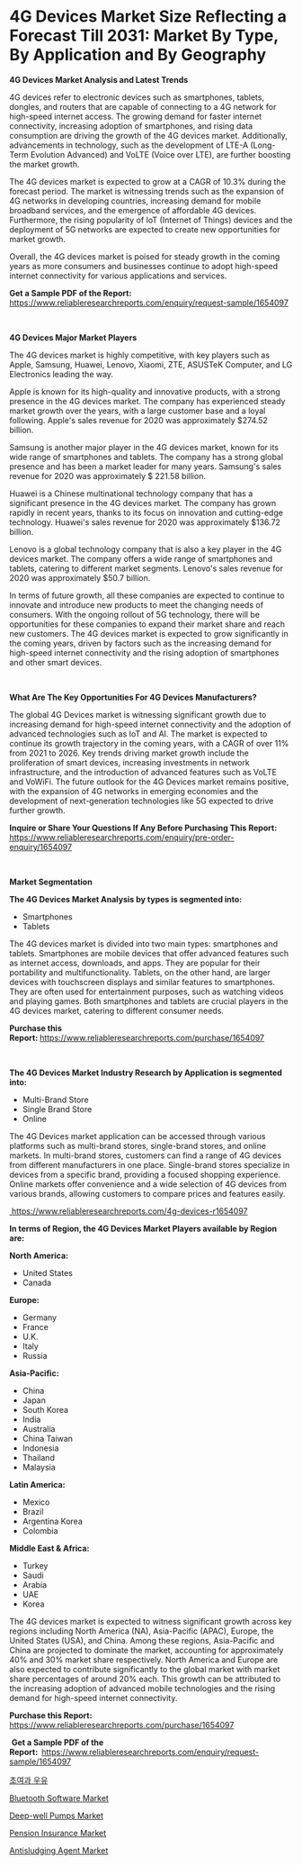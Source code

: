 <p><h1>4G Devices Market Size Reflecting a Forecast Till 2031: Market By Type, By Application and By Geography</h1></p><p><strong>4G Devices Market Analysis and Latest Trends</strong></p>
<p><p>4G devices refer to electronic devices such as smartphones, tablets, dongles, and routers that are capable of connecting to a 4G network for high-speed internet access. The growing demand for faster internet connectivity, increasing adoption of smartphones, and rising data consumption are driving the growth of the 4G devices market. Additionally, advancements in technology, such as the development of LTE-A (Long-Term Evolution Advanced) and VoLTE (Voice over LTE), are further boosting the market growth.</p><p>The 4G devices market is expected to grow at a CAGR of 10.3% during the forecast period. The market is witnessing trends such as the expansion of 4G networks in developing countries, increasing demand for mobile broadband services, and the emergence of affordable 4G devices. Furthermore, the rising popularity of IoT (Internet of Things) devices and the deployment of 5G networks are expected to create new opportunities for market growth.</p><p>Overall, the 4G devices market is poised for steady growth in the coming years as more consumers and businesses continue to adopt high-speed internet connectivity for various applications and services.</p></p>
<p><strong>Get a Sample PDF of the Report:&nbsp;</strong> <a href="https://www.reliableresearchreports.com/enquiry/request-sample/1654097">https://www.reliableresearchreports.com/enquiry/request-sample/1654097</a></p>
<p>&nbsp;</p>
<p><strong>4G Devices Major Market Players</strong></p>
<p><p>The 4G devices market is highly competitive, with key players such as Apple, Samsung, Huawei, Lenovo, Xiaomi, ZTE, ASUSTeK Computer, and LG Electronics leading the way. </p><p>Apple is known for its high-quality and innovative products, with a strong presence in the 4G devices market. The company has experienced steady market growth over the years, with a large customer base and a loyal following. Apple's sales revenue for 2020 was approximately $274.52 billion.</p><p>Samsung is another major player in the 4G devices market, known for its wide range of smartphones and tablets. The company has a strong global presence and has been a market leader for many years. Samsung's sales revenue for 2020 was approximately $ 221.58 billion.</p><p>Huawei is a Chinese multinational technology company that has a significant presence in the 4G devices market. The company has grown rapidly in recent years, thanks to its focus on innovation and cutting-edge technology. Huawei's sales revenue for 2020 was approximately $136.72 billion.</p><p>Lenovo is a global technology company that is also a key player in the 4G devices market. The company offers a wide range of smartphones and tablets, catering to different market segments. Lenovo's sales revenue for 2020 was approximately $50.7 billion.</p><p>In terms of future growth, all these companies are expected to continue to innovate and introduce new products to meet the changing needs of consumers. With the ongoing rollout of 5G technology, there will be opportunities for these companies to expand their market share and reach new customers. The 4G devices market is expected to grow significantly in the coming years, driven by factors such as the increasing demand for high-speed internet connectivity and the rising adoption of smartphones and other smart devices.</p></p>
<p>&nbsp;</p>
<p><strong>What Are The Key Opportunities For 4G Devices Manufacturers?</strong></p>
<p><p>The global 4G Devices market is witnessing significant growth due to increasing demand for high-speed internet connectivity and the adoption of advanced technologies such as IoT and AI. The market is expected to continue its growth trajectory in the coming years, with a CAGR of over 11% from 2021 to 2026. Key trends driving market growth include the proliferation of smart devices, increasing investments in network infrastructure, and the introduction of advanced features such as VoLTE and VoWiFi. The future outlook for the 4G Devices market remains positive, with the expansion of 4G networks in emerging economies and the development of next-generation technologies like 5G expected to drive further growth.</p></p>
<p><strong>Inquire or Share Your Questions If Any Before Purchasing This Report:</strong> <a href="https://www.reliableresearchreports.com/enquiry/pre-order-enquiry/1654097">https://www.reliableresearchreports.com/enquiry/pre-order-enquiry/1654097</a></p>
<p>&nbsp;</p>
<p><strong>Market Segmentation</strong></p>
<p><strong>The 4G Devices Market Analysis by types is segmented into:</strong></p>
<p><ul><li>Smartphones</li><li>Tablets</li></ul></p>
<p><p>The 4G devices market is divided into two main types: smartphones and tablets. Smartphones are mobile devices that offer advanced features such as internet access, downloads, and apps. They are popular for their portability and multifunctionality. Tablets, on the other hand, are larger devices with touchscreen displays and similar features to smartphones. They are often used for entertainment purposes, such as watching videos and playing games. Both smartphones and tablets are crucial players in the 4G devices market, catering to different consumer needs.</p></p>
<p><strong>Purchase this Report:&nbsp;</strong><a href="https://www.reliableresearchreports.com/purchase/1654097">https://www.reliableresearchreports.com/purchase/1654097</a></p>
<p>&nbsp;</p>
<p><strong>The 4G Devices Market Industry Research by Application is segmented into:</strong></p>
<p><ul><li>Multi-Brand Store</li><li>Single Brand Store</li><li>Online</li></ul></p>
<p><p>The 4G Devices market application can be accessed through various platforms such as multi-brand stores, single-brand stores, and online markets. In multi-brand stores, customers can find a range of 4G devices from different manufacturers in one place. Single-brand stores specialize in devices from a specific brand, providing a focused shopping experience. Online markets offer convenience and a wide selection of 4G devices from various brands, allowing customers to compare prices and features easily.</p></p>
<p><a href="https://www.reliableresearchreports.com/4g-devices-r1654097">&nbsp;https://www.reliableresearchreports.com/4g-devices-r1654097</a></p>
<p><strong>In terms of Region, the 4G Devices Market Players available by Region are:</strong></p>
<p>
    <p> <strong> North America: </strong>
        <ul>
            <li>United States</li>
            <li>Canada</li>
        </ul>
        </p> 
    <p> <strong> Europe: </strong>
        <ul>
            <li>Germany</li>
            <li>France</li>
            <li>U.K.</li>
            <li>Italy</li>
            <li>Russia</li>
        </ul>
        </p> 
    <p> <strong> Asia-Pacific: </strong>
        <ul>
            <li>China</li>
            <li>Japan</li>
            <li>South Korea</li>
            <li>India</li>
            <li>Australia</li>
            <li>China Taiwan</li>
            <li>Indonesia</li>
            <li>Thailand</li>
            <li>Malaysia</li>
        </ul>
        </p> 
    <p> <strong> Latin America: </strong>
        <ul>
            <li>Mexico</li>
            <li>Brazil</li>
            <li>Argentina Korea</li>
            <li>Colombia</li>
        </ul>
        </p> 
    <p> <strong> Middle East & Africa: </strong>
        <ul>
            <li>Turkey</li>
            <li>Saudi</li>
            <li>Arabia</li>
            <li>UAE</li>
            <li>Korea</li>
        </ul>
    </p>
    </p>
<p><p>The 4G devices market is expected to witness significant growth across key regions including North America (NA), Asia-Pacific (APAC), Europe, the United States (USA), and China. Among these regions, Asia-Pacific and China are projected to dominate the market, accounting for approximately 40% and 30% market share respectively. North America and Europe are also expected to contribute significantly to the global market with market share percentages of around 20% each. This growth can be attributed to the increasing adoption of advanced mobile technologies and the rising demand for high-speed internet connectivity.</p></p>
<p><strong>Purchase this Report: </strong><a href="https://www.reliableresearchreports.com/purchase/1654097">https://www.reliableresearchreports.com/purchase/1654097</a></p>
<p>&nbsp;<strong>Get a Sample PDF of the Report:&nbsp;&nbsp;</strong><a href="https://www.reliableresearchreports.com/enquiry/request-sample/1654097">https://www.reliableresearchreports.com/enquiry/request-sample/1654097</a></p>
<p><strong></strong></p>
<p><p><a href="https://github.com/hxzi07639916/Market-Research-Report-List-2/blob/main/250584455513.md">초여과 우유</a></p><p><a href="https://github.com/khayangel/Market-Research-Report-List-3/blob/main/bluetooth-software-market.md">Bluetooth Software Market</a></p><p><a href="https://www.linkedin.com/pulse/deep-well-pumps-market-insight-trends-growth-forecasted-from-owqrc">Deep-well Pumps Market</a></p><p><a href="https://github.com/YashRP12/Market-Research-Report-List-4/blob/main/pension-insurance-market.md">Pension Insurance Market</a></p><p><a href="https://www.linkedin.com/pulse/antisludging-agent-market-size-global-industry-overview-g9q5c?trackingId=KFfU0A2Nae0WX3n07wbVwA%3D%3D">Antisludging Agent Market</a></p></p>